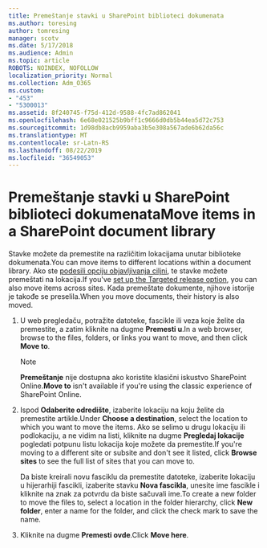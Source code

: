 ```yaml
---
title: Premeštanje stavki u SharePoint biblioteci dokumenata
ms.author: toresing
author: tomresing
manager: scotv
ms.date: 5/17/2018
ms.audience: Admin
ms.topic: article
ROBOTS: NOINDEX, NOFOLLOW
localization_priority: Normal
ms.collection: Adm_O365
ms.custom:
- "453"
- "5300013"
ms.assetid: 8f240745-f75d-412d-9588-4fc7ad862041
ms.openlocfilehash: 6e68e021525b9bff1c9666d0db5b44ea5d72c753
ms.sourcegitcommit: 1d98db8acb9959aba3b5e308a567ade6b62da56c
ms.translationtype: MT
ms.contentlocale: sr-Latn-RS
ms.lasthandoff: 08/22/2019
ms.locfileid: "36549053"
---
```

# <a name="move-items-in-a-sharepoint-document-library"></a><span data-ttu-id="b29d4-102">Premeštanje stavki u SharePoint biblioteci dokumenata</span><span class="sxs-lookup"><span data-stu-id="b29d4-102">Move items in a SharePoint document library</span></span>

<span data-ttu-id="b29d4-103">Stavke možete da premestite na različitim lokacijama unutar biblioteke dokumenata.</span><span class="sxs-lookup"><span data-stu-id="b29d4-103">You can move items to different locations within a document library.</span></span> <span data-ttu-id="b29d4-104">Ako ste [podesili opciju objavljivanja ciljni](https://go.microsoft.com/fwlink/?linkid=622980), te stavke možete premeštati na lokacija.</span><span class="sxs-lookup"><span data-stu-id="b29d4-104">If you've [set up the Targeted release option](https://go.microsoft.com/fwlink/?linkid=622980), you can also move items across sites.</span></span> <span data-ttu-id="b29d4-105">Kada premeštate dokumente, njihove istorije je takođe se preselila.</span><span class="sxs-lookup"><span data-stu-id="b29d4-105">When you move documents, their history is also moved.</span></span>
  
1. <span data-ttu-id="b29d4-106">U web pregledaču, potražite datoteke, fascikle ili veza koje želite da premestite, a zatim kliknite na dugme **Premesti u**.</span><span class="sxs-lookup"><span data-stu-id="b29d4-106">In a web browser, browse to the files, folders, or links you want to move, and then click **Move to**.</span></span>

    > [!NOTE]
    > <span data-ttu-id="b29d4-107">**Premeštanje** nije dostupna ako koristite klasični iskustvo SharePoint Online.</span><span class="sxs-lookup"><span data-stu-id="b29d4-107">**Move to** isn't available if you're using the classic experience of SharePoint Online.</span></span>
  
2. <span data-ttu-id="b29d4-108">Ispod **Odaberite odredište**, izaberite lokaciju na koju želite da premestite artikle.</span><span class="sxs-lookup"><span data-stu-id="b29d4-108">Under **Choose a destination**, select the location to which you want to move the items.</span></span> <span data-ttu-id="b29d4-109">Ako se selimo u drugu lokaciju ili podlokaciju, a ne vidim na listi, kliknite na dugme **Pregledaj lokacije** pogledati potpunu listu lokacija koje možete da premestite.</span><span class="sxs-lookup"><span data-stu-id="b29d4-109">If you're moving to a different site or subsite and don't see it listed, click **Browse sites** to see the full list of sites that you can move to.</span></span>

    <span data-ttu-id="b29d4-110">Da biste kreirali novu fasciklu da premestite datoteke, izaberite lokaciju u hijerarhiji fascikli, izaberite stavku **Nova fascikla**, unesite ime fascikle i kliknite na znak za potvrdu da biste sačuvali ime.</span><span class="sxs-lookup"><span data-stu-id="b29d4-110">To create a new folder to move the files to, select a location in the folder hierarchy, click **New folder**, enter a name for the folder, and click the check mark to save the name.</span></span>

3. <span data-ttu-id="b29d4-111">Kliknite na dugme **Premesti ovde**.</span><span class="sxs-lookup"><span data-stu-id="b29d4-111">Click **Move here**.</span></span>
